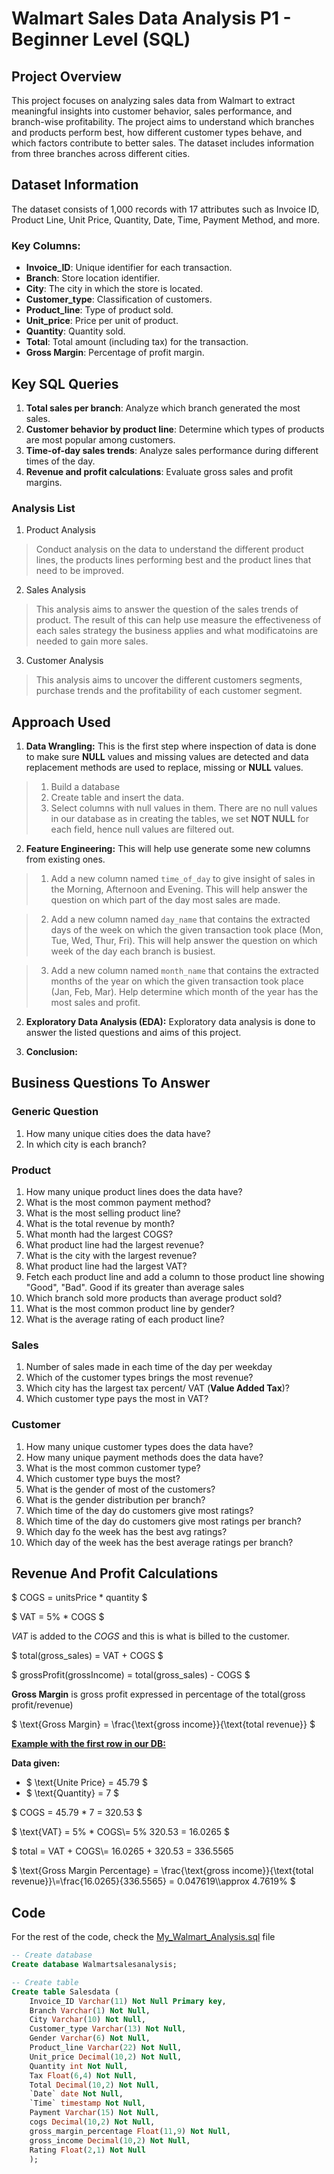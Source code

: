 # Walmart Sales Data Analysis P1 - Beginner Level (SQL)

## Project Overview
This project focuses on analyzing sales data from Walmart to extract meaningful insights into customer behavior, sales performance, and branch-wise profitability. The project aims to understand which branches and products perform best, how different customer types behave, and which factors contribute to better sales. The dataset includes information from three branches across different cities.

## Dataset Information
The dataset consists of 1,000 records with 17 attributes such as Invoice ID, Product Line, Unit Price, Quantity, Date, Time, Payment Method, and more. 

### Key Columns:
- **Invoice_ID**: Unique identifier for each transaction.
- **Branch**: Store location identifier.
- **City**: The city in which the store is located.
- **Customer_type**: Classification of customers.
- **Product_line**: Type of product sold.
- **Unit_price**: Price per unit of product.
- **Quantity**: Quantity sold.
- **Total**: Total amount (including tax) for the transaction.
- **Gross Margin**: Percentage of profit margin.

## Key SQL Queries
1. **Total sales per branch**: Analyze which branch generated the most sales.
2. **Customer behavior by product line**: Determine which types of products are most popular among customers.
3. **Time-of-day sales trends**: Analyze sales performance during different times of the day.
4. **Revenue and profit calculations**: Evaluate gross sales and profit margins.

### Analysis List

1. Product Analysis

> Conduct analysis on the data to understand the different product lines, the products lines performing best and the product lines that need to be improved.

2. Sales Analysis

> This analysis aims to answer the question of the sales trends of product. The result of this can help use measure the effectiveness of each sales strategy the business applies and what modificatoins are needed to gain more sales.

3. Customer Analysis

> This analysis aims to uncover the different customers segments, purchase trends and the profitability of each customer segment.

## Approach Used

1. **Data Wrangling:** This is the first step where inspection of data is done to make sure **NULL** values and missing values are detected and data replacement methods are used to replace, missing or **NULL** values.

> 1. Build a database
> 2. Create table and insert the data.
> 3. Select columns with null values in them. There are no null values in our database as in creating the tables, we set **NOT NULL** for each field, hence null values are filtered out.

2. **Feature Engineering:** This will help use generate some new columns from existing ones.

> 1. Add a new column named `time_of_day` to give insight of sales in the Morning, Afternoon and Evening. This will help answer the question on which part of the day most sales are made.

> 2. Add a new column named `day_name` that contains the extracted days of the week on which the given transaction took place (Mon, Tue, Wed, Thur, Fri). This will help answer the question on which week of the day each branch is busiest.

> 3. Add a new column named `month_name` that contains the extracted months of the year on which the given transaction took place (Jan, Feb, Mar). Help determine which month of the year has the most sales and profit.

2. **Exploratory Data Analysis (EDA):** Exploratory data analysis is done to answer the listed questions and aims of this project.

3. **Conclusion:**

## Business Questions To Answer

### Generic Question

1. How many unique cities does the data have?
2. In which city is each branch?

### Product

1. How many unique product lines does the data have?
2. What is the most common payment method?
3. What is the most selling product line?
4. What is the total revenue by month?
5. What month had the largest COGS?
6. What product line had the largest revenue?
5. What is the city with the largest revenue?
6. What product line had the largest VAT?
7. Fetch each product line and add a column to those product line showing "Good", "Bad". Good if its greater than average sales
8. Which branch sold more products than average product sold?
9. What is the most common product line by gender?
12. What is the average rating of each product line?

### Sales

1. Number of sales made in each time of the day per weekday
2. Which of the customer types brings the most revenue?
3. Which city has the largest tax percent/ VAT (**Value Added Tax**)?
4. Which customer type pays the most in VAT?

### Customer

1. How many unique customer types does the data have?
2. How many unique payment methods does the data have?
3. What is the most common customer type?
4. Which customer type buys the most?
5. What is the gender of most of the customers?
6. What is the gender distribution per branch?
7. Which time of the day do customers give most ratings?
8. Which time of the day do customers give most ratings per branch?
9. Which day fo the week has the best avg ratings?
10. Which day of the week has the best average ratings per branch?


## Revenue And Profit Calculations

$ COGS = unitsPrice * quantity $

$ VAT = 5\% * COGS $

$VAT$ is added to the $COGS$ and this is what is billed to the customer.

$ total(gross_sales) = VAT + COGS $

$ grossProfit(grossIncome) = total(gross_sales) - COGS $

**Gross Margin** is gross profit expressed in percentage of the total(gross profit/revenue)

$ \text{Gross Margin} = \frac{\text{gross income}}{\text{total revenue}} $

<u>**Example with the first row in our DB:**</u>

**Data given:**

- $ \text{Unite Price} = 45.79 $
- $ \text{Quantity} = 7 $

$ COGS = 45.79 * 7 = 320.53 $

$ \text{VAT} = 5\% * COGS\\= 5\%  320.53 = 16.0265 $

$ total = VAT + COGS\\= 16.0265 + 320.53 = $336.5565$

$ \text{Gross Margin Percentage} = \frac{\text{gross income}}{\text{total revenue}}\\=\frac{16.0265}{336.5565} = 0.047619\\\approx 4.7619\% $

## Code

For the rest of the code, check the [My_Walmart_Analysis.sql](https://github.com/bhuvaneshkofficial/Walmart-Sales-Analysis/blob/main/My_Walmart_Analysis.sql) file

```sql
-- Create database
Create database Walmartsalesanalysis;

-- Create table
Create table Salesdata (
	Invoice_ID Varchar(11) Not Null Primary key,
	Branch Varchar(1) Not Null,
	City Varchar(10) Not Null,
	Customer_type Varchar(13) Not Null,
	Gender Varchar(6) Not Null,
	Product_line Varchar(22) Not Null,
	Unit_price Decimal(10,2) Not Null,
	Quantity int Not Null,
	Tax Float(6,4) Not Null,
	Total Decimal(10,2) Not Null,
	`Date` date Not Null,
	`Time` timestamp Not Null,
	Payment Varchar(15) Not Null,
	cogs Decimal(10,2) Not Null,
	gross_margin_percentage Float(11,9) Not Null,
	gross_income Decimal(10,2) Not Null,
	Rating Float(2,1) Not Null
    );
```
